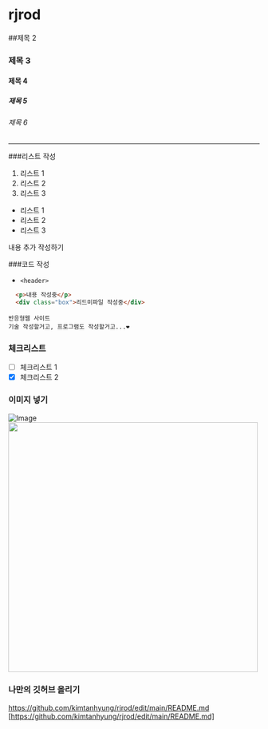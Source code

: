 # rjrod

##제목 2
###  제목 3
#### 제목 4
##### 제목 5
###### 제목 6
---

###리스트 작성
1. 리스트 1
2. 리스트 2
3. 리스트 3
- 리스트 1
- 리스트 2
- 리스트 3


내용 추가 작성하기

###코드 작성

- `<header>`
```html
  <p>내용 작성중</p>
  <div class="box">리드미파일 작성중</div>
```
    반응형웹 사이트
    기술 작성할거고, 프로그램도 작성할거고...❤

### 체크리스트
- [ ] 체크리스트 1
- [x] 체크리스트 2

### 이미지 넣기
![Image](https://github.com/user-attachments/assets/534f6a6f-a63a-40ed-824b-7222f6104c9c)
<img src="![Image](https://github.com/user-attachments/assets/534f6a6f-a63a-40ed-824b-7222f6104c9c)" style="width: 500px"/>

### 나만의 깃허브 올리기
https://github.com/kimtanhyung/rjrod/edit/main/README.md
[https://github.com/kimtanhyung/rjrod/edit/main/README.md]
